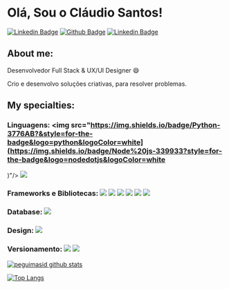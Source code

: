
# Olá, Sou o Cláudio Santos!

[![Linkedin Badge](https://img.shields.io/badge/-LinkedIn-blue?style=flat-square&logo=Linkedin&logoColor=white&link=https://www.linkedin.com/in/claudiosssantos/)](https://www.linkedin.com/in/claudiosssantos/)
[![Github Badge](https://img.shields.io/badge/-Github-000?style=flat-square&logo=Github&logoColor=white&link=https://github.com/claudiosssant)]()
[![Linkedin Badge](https://img.shields.io/badge/-LinkedIn-blue?style=flat-square&logo=Linkedin&logoColor=white&link=https://www.linkedin.com/in/claudiosssantos/)](https://www.linkedin.com/in/claudiosssantos/)

## About me:

Desenvolvedor Full Stack & UX/UI Designer :smile:

Crio e desenvolvo soluções criativas, para resolver problemas.

## My specialties:

### Linguagens: <img src="https://img.shields.io/badge/Python-3776AB?&style=for-the-badge&logo=python&logoColor=white](https://img.shields.io/badge/Node%20js-339933?style=for-the-badge&logo=nodedotjs&logoColor=white
)"/> <img src="https://img.shields.io/badge/TypeScript-007ACC?style=for-the-badge&logo=typescript&logoColor=white)"/>

### Frameworks e Bibliotecas: <img src="https://img.shields.io/badge/Node%20js-339933?style=for-the-badge&logo=nodedotjs&logoColor=white"/> <img src="https://img.shields.io/badge/Insomnia-5849be?style=for-the-badge&logo=Insomnia&logoColor=white"/> <img src="https://img.shields.io/badge/next%20js-000000?style=for-the-badge&logo=nextdotjs&logoColor=white"/> <img src="https://img.shields.io/badge/React-20232A?style=for-the-badge&logo=react&logoColor=61DAFB"/> <img src="https://img.shields.io/badge/Tailwind_CSS-38B2AC?style=for-the-badge&logo=tailwind-css&logoColor=white"/> <img src="https://img.shields.io/badge/Yarn-2C8EBB?style=for-the-badge&logo=yarn&logoColor=white"/>

### Database: <img src ="https://img.shields.io/badge/MongoDB-4EA94B?style=for-the-badge&logo=mongodb&logoColor=white"/>

### Design: <img src="https://img.shields.io/badge/Figma-F24E1E?style=for-the-badge&logo=figma&logoColor=white"/>

### Versionamento: <img src="https://img.shields.io/badge/GIT-E44C30?style=for-the-badge&logo=git&logoColor=white"/> <img src="https://img.shields.io/badge/GitHub-100000?style=for-the-badge&logo=github&logoColor=white"/>

[![peguimasid github stats](https://github-readme-stats.vercel.app/api?username=claudiosssant&show_icons=true&title_color=fff&icon_color=7159c1&text_color=f8f8f2&bg_color=171c24&count_private=true)](https://github.com/claudiosssant)

[![Top Langs](https://github-readme-stats.vercel.app/api/top-langs/?username=claudiosssant&layout=compact&title_color=fff&text_color=f8f8f2&hide=java&bg_color=171c24)](https://github.com/claudiosssant)
